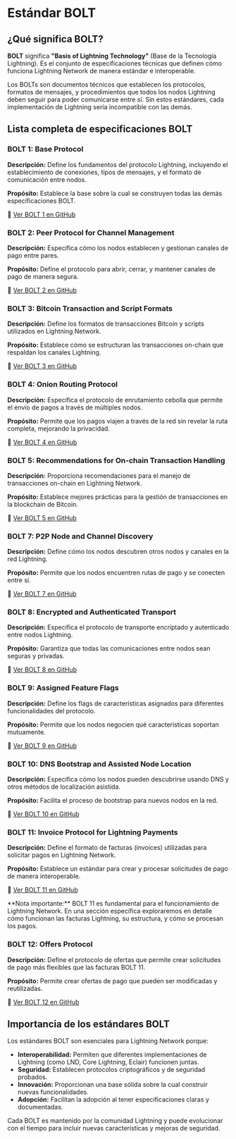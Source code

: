 # Estándar BOLT

<div class="lightning-intro">

## ¿Qué significa BOLT?

<div class="intro-card">

**BOLT** significa **"Basis of Lightning Technology"** (Base de la Tecnología Lightning). Es el conjunto de especificaciones técnicas que definen cómo funciona Lightning Network de manera estándar e interoperable.

Los BOLTs son documentos técnicos que establecen los protocolos, formatos de mensajes, y procedimientos que todos los nodos Lightning deben seguir para poder comunicarse entre sí. Sin estos estándares, cada implementación de Lightning sería incompatible con las demás.

</div>

## Lista completa de especificaciones BOLT

<div class="intro-card bolt-spec">

### BOLT 1: Base Protocol

**Descripción:** Define los fundamentos del protocolo Lightning, incluyendo el establecimiento de conexiones, tipos de mensajes, y el formato de comunicación entre nodos.

**Propósito:** Establece la base sobre la cual se construyen todas las demás especificaciones BOLT.

🔗 [Ver BOLT 1 en GitHub](https://github.com/lightning/bolts/blob/master/01-messaging.md)

</div>

<div class="intro-card bolt-spec">

### BOLT 2: Peer Protocol for Channel Management

**Descripción:** Especifica cómo los nodos establecen y gestionan canales de pago entre pares.

**Propósito:** Define el protocolo para abrir, cerrar, y mantener canales de pago de manera segura.

🔗 [Ver BOLT 2 en GitHub](https://github.com/lightning/bolts/blob/master/02-peer-protocol.md)

</div>

<div class="intro-card bolt-spec">

### BOLT 3: Bitcoin Transaction and Script Formats

**Descripción:** Define los formatos de transacciones Bitcoin y scripts utilizados en Lightning Network.

**Propósito:** Establece cómo se estructuran las transacciones on-chain que respaldan los canales Lightning.

🔗 [Ver BOLT 3 en GitHub](https://github.com/lightning/bolts/blob/master/03-transactions.md)

</div>

<div class="intro-card bolt-spec">

### BOLT 4: Onion Routing Protocol

**Descripción:** Especifica el protocolo de enrutamiento cebolla que permite el envío de pagos a través de múltiples nodos.

**Propósito:** Permite que los pagos viajen a través de la red sin revelar la ruta completa, mejorando la privacidad.

🔗 [Ver BOLT 4 en GitHub](https://github.com/lightning/bolts/blob/master/04-onion-routing.md)

</div>

<div class="intro-card bolt-spec">

### BOLT 5: Recommendations for On-chain Transaction Handling

**Descripción:** Proporciona recomendaciones para el manejo de transacciones on-chain en Lightning Network.

**Propósito:** Establece mejores prácticas para la gestión de transacciones en la blockchain de Bitcoin.

🔗 [Ver BOLT 5 en GitHub](https://github.com/lightning/bolts/blob/master/05-onchain.md)

</div>

<div class="intro-card bolt-spec">

### BOLT 7: P2P Node and Channel Discovery

**Descripción:** Define cómo los nodos descubren otros nodos y canales en la red Lightning.

**Propósito:** Permite que los nodos encuentren rutas de pago y se conecten entre sí.

🔗 [Ver BOLT 7 en GitHub](https://github.com/lightning/bolts/blob/master/07-routing-gossip.md)

</div>

<div class="intro-card bolt-spec">

### BOLT 8: Encrypted and Authenticated Transport

**Descripción:** Especifica el protocolo de transporte encriptado y autenticado entre nodos Lightning.

**Propósito:** Garantiza que todas las comunicaciones entre nodos sean seguras y privadas.

🔗 [Ver BOLT 8 en GitHub](https://github.com/lightning/bolts/blob/master/08-transport.md)

</div>

<div class="intro-card bolt-spec">

### BOLT 9: Assigned Feature Flags

**Descripción:** Define los flags de características asignados para diferentes funcionalidades del protocolo.

**Propósito:** Permite que los nodos negocien qué características soportan mutuamente.

🔗 [Ver BOLT 9 en GitHub](https://github.com/lightning/bolts/blob/master/09-features.md)

</div>

<div class="intro-card bolt-spec">

### BOLT 10: DNS Bootstrap and Assisted Node Location

**Descripción:** Especifica cómo los nodos pueden descubrirse usando DNS y otros métodos de localización asistida.

**Propósito:** Facilita el proceso de bootstrap para nuevos nodos en la red.

🔗 [Ver BOLT 10 en GitHub](https://github.com/lightning/bolts/blob/master/10-dns-bootstrap.md)

</div>

<div class="intro-card bolt-spec bolt-special">

### BOLT 11: Invoice Protocol for Lightning Payments

**Descripción:** Define el formato de facturas (invoices) utilizadas para solicitar pagos en Lightning Network.

**Propósito:** Establece un estándar para crear y procesar solicitudes de pago de manera interoperable.

🔗 [Ver BOLT 11 en GitHub](https://github.com/lightning/bolts/blob/master/11-payment-encoding.md)

<div class="bolt-note">
**Nota importante:** BOLT 11 es fundamental para el funcionamiento de Lightning Network. En una sección específica exploraremos en detalle cómo funcionan las facturas Lightning, su estructura, y cómo se procesan los pagos.
</div>

</div>

<div class="intro-card bolt-spec">

### BOLT 12: Offers Protocol

**Descripción:** Define el protocolo de ofertas que permite crear solicitudes de pago más flexibles que las facturas BOLT 11.

**Propósito:** Permite crear ofertas de pago que pueden ser modificadas y reutilizadas.

🔗 [Ver BOLT 12 en GitHub](https://github.com/lightning/bolts/blob/master/12-offer-encoding.md)

</div>

## Importancia de los estándares BOLT

<div class="intro-card">

Los estándares BOLT son esenciales para Lightning Network porque:

- **Interoperabilidad:** Permiten que diferentes implementaciones de Lightning (como LND, Core Lightning, Eclair) funcionen juntas.
- **Seguridad:** Establecen protocolos criptográficos y de seguridad probados.
- **Innovación:** Proporcionan una base sólida sobre la cual construir nuevas funcionalidades.
- **Adopción:** Facilitan la adopción al tener especificaciones claras y documentadas.

Cada BOLT es mantenido por la comunidad Lightning y puede evolucionar con el tiempo para incluir nuevas características y mejoras de seguridad.

</div>

</div>
